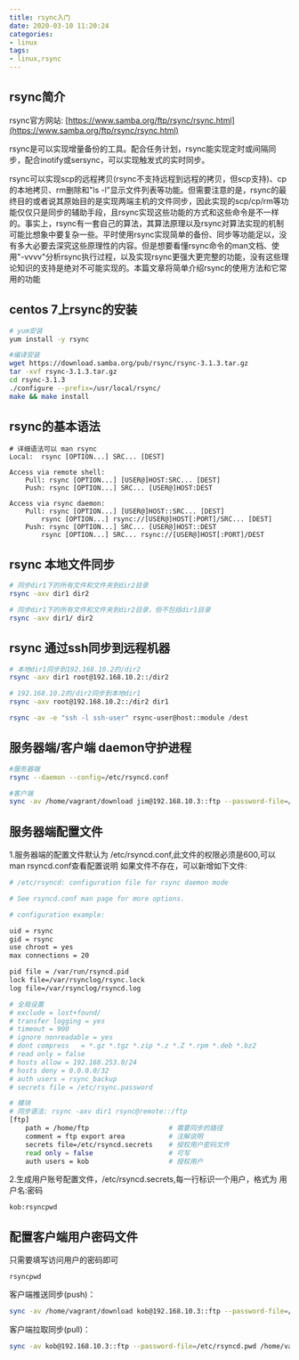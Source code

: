 ```yaml
---
title: rsync入门
date: 2020-03-10 11:20:24
categories:
- linux
tags:
- linux,rsync
---
```


## rsync简介
rsync官方网站: [https://www.samba.org/ftp/rsync/rsync.html](https://www.samba.org/ftp/rsync/rsync.html)


rsync是可以实现增量备份的工具。配合任务计划，rsync能实现定时或间隔同步，配合inotify或sersync，可以实现触发式的实时同步。

rsync可以实现scp的远程拷贝(rsync不支持远程到远程的拷贝，但scp支持)、cp的本地拷贝、rm删除和"ls -l"显示文件列表等功能。但需要注意的是，rsync的最终目的或者说其原始目的是实现两端主机的文件同步，因此实现的scp/cp/rm等功能仅仅只是同步的辅助手段，且rsync实现这些功能的方式和这些命令是不一样的。事实上，rsync有一套自己的算法，其算法原理以及rsync对算法实现的机制可能比想象中要复杂一些。平时使用rsync实现简单的备份、同步等功能足以，没有多大必要去深究这些原理性的内容。但是想要看懂rsync命令的man文档、使用"-vvvv"分析rsync执行过程，以及实现rsync更强大更完整的功能，没有这些理论知识的支持是绝对不可能实现的。本篇文章将简单介绍rsync的使用方法和它常用的功能

<!--more-->

## centos 7上rsync的安装
````bash
# yum安装
yum install -y rsync

#编译安装
wget https://download.samba.org/pub/rsync/rsync-3.1.3.tar.gz
tar -xvf rsync-3.1.3.tar.gz
cd rsync-3.1.3
./configure --prefix=/usr/local/rsync/
make && make install
````
## rsync的基本语法
````
# 详细语法可以 man rsync
Local:  rsync [OPTION...] SRC... [DEST]

Access via remote shell:
    Pull: rsync [OPTION...] [USER@]HOST:SRC... [DEST]
    Push: rsync [OPTION...] SRC... [USER@]HOST:DEST

Access via rsync daemon:
    Pull: rsync [OPTION...] [USER@]HOST::SRC... [DEST]
        rsync [OPTION...] rsync://[USER@]HOST[:PORT]/SRC... [DEST]
    Push: rsync [OPTION...] SRC... [USER@]HOST::DEST
        rsync [OPTION...] SRC... rsync://[USER@]HOST[:PORT]/DEST

````

## rsync 本地文件同步
````bash
# 同步dir1下的所有文件和文件夹到dir2目录
rsync -axv dir1 dir2

# 同步dir1下的所有文件和文件夹到dir2目录，但不包括dir1目录
rsync -axv dir1/ dir2

````

## rsync 通过ssh同步到远程机器
````bash
# 本地dir1同步到192.168.10.2的/dir2
rsync -axv dir1 root@192.168.10.2::/dir2

# 192.168.10.2的/dir2同步到本地dir1
rsync -axv root@192.168.10.2::/dir2 dir1

rsync -av -e "ssh -l ssh-user" rsync-user@host::module /dest

````

## 服务器端/客户端 daemon守护进程
````bash
#服务器端
rsync --daemon --config=/etc/rsyncd.conf

#客户端
sync -av /home/vagrant/download jim@192.168.10.3::ftp --password-file=/etc/rsyncd.pwd
````

## 服务器端配置文件
1.服务器端的配置文件默认为 /etc/rsyncd.conf,此文件的权限必须是600,可以man rsyncd.conf查看配置说明
如果文件不存在，可以新增如下文件:
````bash
# /etc/rsyncd: configuration file for rsync daemon mode

# See rsyncd.conf man page for more options.

# configuration example:

uid = rsync
gid = rsync
use chroot = yes
max connections = 20

pid file = /var/run/rsyncd.pid
lock file=/var/rsynclog/rsync.lock
log file=/var/rsynclog/rsyncd.log

# 全局设置
# exclude = lost+found/
# transfer logging = yes
# timeout = 900
# ignore nonreadable = yes
# dont compress   = *.gz *.tgz *.zip *.z *.Z *.rpm *.deb *.bz2
# read only = false
# hosts allow = 192.168.253.0/24
# hosts deny = 0.0.0.0/32 
# auth users = rsync_backup 
# secrets file = /etc/rsync.password 

# 模块
# 同步语法: rsync -axv dir1 rsync@remote::/ftp
[ftp]
    path = /home/ftp                    # 需要同步的路径
    comment = ftp export area           # 注解说明
    secrets file=/etc/rsyncd.secrets    # 授权用户密码文件
    read only = false                   # 可写
    auth users = kob                    # 授权用户
````

2.生成用户账号配置文件，/etc/rsyncd.secrets,每一行标识一个用户，格式为 用户名:密码
````
kob:rsyncpwd
````

## 配置客户端用户密码文件
只需要填写访问用户的密码即可
````
rsyncpwd
````
客户端推送同步(push)：
````bash
sync -av /home/vagrant/download kob@192.168.10.3::ftp --password-file=/etc/rsyncd.pwd
````

客户端拉取同步(pull)：
````bash
sync -av kob@192.168.10.3::ftp --password-file=/etc/rsyncd.pwd /home/vagrant/download
````



